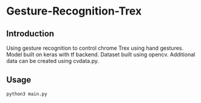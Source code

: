# Gesture-Recognition-Trex

## Introduction
   Using gesture recognition to control chrome Trex using hand gestures. Model built on keras with tf backend. Dataset built using opencv. Additional data can be created using cvdata.py. 
 
## Usage
   `python3 main.py`
 
